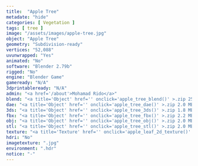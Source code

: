 ```yaml
---
title:  "Apple Tree"
metadate: "hide"
categories: [ Vegetation ]
tags: [ tree ]
image: "/assets/images/apple-tree.jpg"
object: "Apple Tree"
geometry: "Subdivision-ready"
vertices: "52,088"
uvunwrapped: "Yes"
animated: "No"
software: "Blender 2.79b"
rigged: "No"
engine: "Blender Game"
gameready: "N/A"
3dprintableready: "N/A"
admin: "<a href='/about'>Mohamad Rido</a>"
blend: "<a title='Object' href='' onclick='apple_tree_blend()' >.zip 25.7 MB</a>"
dae: "<a title='Object' href='' onclick='apple_tree_dae()' >.zip 2.0 MB</a>"
3ds: "<a title='Object' href='' onclick='apple_tree_3ds()' >.zip 1.8 MB</a>"
fbx: "<a title='Object' href='' onclick='apple_tree_fbx()' >.zip 2.2 MB</a>"
obj: "<a title='Object' href='' onclick='apple_tree_obj()' >.zip 2.0 MB</a>"
stl: "<a title='Object' href='' onclick='apple_tree_stl()' >.zip 2.0 MB</a>"
texture: "<a title='Texture' href='' onclick='apple_leaf_2d_texture()' >appleleaf2d</a>"
hdri: "No"
imagetexture: ".jpg"
environment: ".hdr"
notice: "-"
---
```

